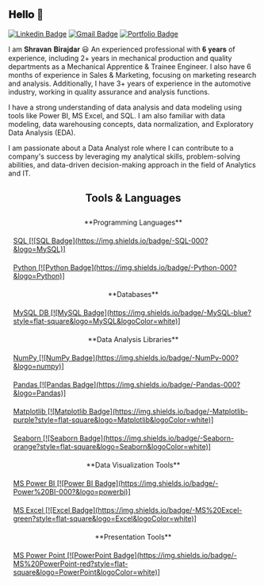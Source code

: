 <h2> 𝐇𝐞𝐥𝐥𝐨 👋 </h2>


[![Linkedin Badge](https://img.shields.io/badge/-Shravan%20Birajdar-blue?style=flat-square&logo=Linkedin&logoColor=white&link=https://www.linkedin.com/in/shravan-birajdar)](https://www.linkedin.com/in/shravan-birajdar)
[![Gmail Badge](https://img.shields.io/badge/-shravanbirajdar125@gmail.com-c14438?style=flat-square&logo=Gmail&logoColor=white&link=mailto:shravanbirajdar125@gmail.com)](mailto:shravanbirajdar125@gmail.com)
[![Portfolio Badge](https://img.shields.io/badge/-Shravan's%20Portfolio-blue?style=flat-square&logo=github&logoColor=white&link=https://github.com/Shravan-art)](https://github.com/Shravan-art)



<p> I am 𝐒𝐡𝐫𝐚𝐯𝐚𝐧 𝐁𝐢𝐫𝐚𝐣𝐝𝐚𝐫 😃
An experienced professional with 𝟔 𝐲𝐞𝐚𝐫𝐬 of experience, including 2+ years in mechanical production and quality departments as a Mechanical Apprentice & Trainee Engineer. I also have 6 months of experience in Sales & Marketing, focusing on marketing research and analysis. Additionally, I have 3+ years of experience in the automotive industry, working in quality assurance and analysis functions.</p>
<p>I have a strong understanding of data analysis and data modeling using tools like Power BI, MS Excel, and SQL. I am also familiar with data modeling, data warehousing concepts, data normalization, and Exploratory Data Analysis (EDA).</p>
<p>I am passionate about a Data Analyst role where I can contribute to a company's success by leveraging my analytical skills, problem-solving abilities, and data-driven decision-making approach in the field of Analytics and IT.</p>


<div style="text-align: center;">
  <h2> Tools & Languages</h2>
</div>

<div style="display: flex; flex-wrap: wrap; justify-content: center;">
  <div style="margin: 10px;">
    **Programming Languages**
  </div>
  <div style="margin: 10px;">
    <a href="#">SQL [![SQL Badge](https://img.shields.io/badge/-SQL-000?&logo=MySQL)]</a>
  </div>
  <div style="margin: 10px;">
    <a href="#">Python [![Python Badge](https://img.shields.io/badge/-Python-000?&logo=Python)]</a>
  </div>
  <div style="margin: 10px;">
    **Databases**
  </div>
  <div style="margin: 10px;">
    <a href="#">MySQL DB [![MySQL Badge](https://img.shields.io/badge/-MySQL-blue?style=flat-square&logo=MySQL&logoColor=white)]</a>
  </div>
  <div style="margin: 10px;">
    **Data Analysis Libraries**
  </div>
  <div style="margin: 10px;">
    <a href="#">NumPy [![NumPy Badge](https://img.shields.io/badge/-NumPy-000?&logo=numpy)]</a>
  </div>
  <div style="margin: 10px;">
    <a href="#">Pandas [![Pandas Badge](https://img.shields.io/badge/-Pandas-000?&logo=Pandas)]</a>
  </div>
  <div style="margin: 10px;">
    <a href="#">Matplotlib [![Matplotlib Badge](https://img.shields.io/badge/-Matplotlib-purple?style=flat-square&logo=Matplotlib&logoColor=white)]</a>
  </div>
  <div style="margin: 10px;">
    <a href="#">Seaborn [![Seaborn Badge](https://img.shields.io/badge/-Seaborn-orange?style=flat-square&logo=Seaborn&logoColor=white)]</a>
  </div>
  <div style="margin: 10px;">
    **Data Visualization Tools**
  </div>
  <div style="margin: 10px;">
    <a href="#">MS Power BI [![Power BI Badge](https://img.shields.io/badge/-Power%20BI-000?&logo=powerbi)]</a>
  </div>
  <div style="margin: 10px;">
    <a href="#">MS Excel [![Excel Badge](https://img.shields.io/badge/-MS%20Excel-green?style=flat-square&logo=Excel&logoColor=white)]</a>
  </div>
  <div style="margin: 10px;">
    **Presentation Tools**
  </div>
  <div style="margin: 10px;">
    <a href="#">MS Power Point [![PowerPoint Badge](https://img.shields.io/badge/-MS%20PowerPoint-red?style=flat-square&logo=PowerPoint&logoColor=white)]</a>
  </div>
</div>






